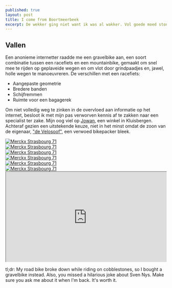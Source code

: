 ```yaml
---
published: true
layout: post
title: I come from Boortmeerbeek
excerpt: De wekker ging niet want ik was al wakker. Vol goede moed stond ik op om me klaar te maken voor het vertrek. Ik haalde de fietscomputer uit zijn lader om vast te stellen dat die op geen enkel commando meer reageerde. “Mooi begin,” mompelde ik voor mezelf uit. Dan maar even mijn fiets controleren. Die leek gelukkig volledig in orde. Of toch nog even de banden oppompen voor de zekerheid. Ventiel losdraaien, oppompen, ventiel vastdraaien, lucht horen ontsnappen. (Weet er trouwens iemand waarom rozijnen altijd boven komen te liggen in een zakje noten? Ik ben al vijf minuten rozijnen aan het eten en besef nu pas dat er ook hazelnoten in zitten.) Soit. Ik moest dus een nieuwe binnenband steken maar besloot eerst nog even naar de andere band te kijken. Ventiel losdraaien, ventiel de tuin in zien schieten, band horen afgaan. Dat wordt zonder reservebanden vertrekken. 
---
```


## Vallen

Een anonieme internetter raadde me een gravelbike aan, een soort combinatie tussen een racefiets en een mountainbike, gemaakt om 
snel mee te rijden op geplaveide wegen en om vlot door grindpaadjes en, jawel, holle wegen te manoeuvreren. De verschillen met 
een racefiets:

- Aangepaste geometrie 
- Bredere banden
- Schijfremmen
- Ruimte voor een bagagerek

Om niet volledig weg te zinken in de overvloed aan informatie op het internet, besloot ik met mijn pas verworven kennis af te 
zakken naar een specialist ter zake. Mijn oog viel op [Jowan](http://www.jowan.be/ "Jowan - supporting cyclists since 1979"), 
een winkel in Kluisbergen. Achteraf gezien een uitstekende keuze, niet in het minst omdat de zoon van de eigenaar, ["de 
Velosoof"](https://joeriwannijn.wordpress.com/ "Joeri Wannijn - Life is a cycle."), een verwoed bikepacker bleek.

<div class="row">
<article class="6u 12u$(xsmall) work-item">
<a href="{{ site.github.url }}/images/posts/MS1.jpg" class="image fit thumb"><img src="{{ site.github.url }}/images/posts/MS1_small.jpg" alt="Merckx Strasbourg 71" /></a>
</article>
<article class="6u$ 12u$(xsmall) work-item">
<a href="{{ site.github.url }}/images/posts/MS6.jpg" class="image fit thumb"><img src="{{ site.github.url }}/images/posts/MS6_small.jpg" alt="Merckx Strasbourg 71" /></a>
</article>
<article class="6u 12u$(xsmall) work-item">
<a href="{{ site.github.url }}/images/posts/MS2.jpg" class="image fit thumb"><img src="{{ site.github.url }}/images/posts/MS2_small.jpg" alt="Merckx Strasbourg 71" /></a>
</article>
<article class="6u$ 12u$(xsmall) work-item">
<a href="{{ site.github.url }}/images/posts/MS3.jpg" class="image fit thumb"><img src="{{ site.github.url }}/images/posts/MS3_small.jpg" alt="Merckx Strasbourg 71" /></a>
</article>
<article class="6u 12u$(xsmall) work-item">
<a href="{{ site.github.url }}/images/posts/MS4.jpg" class="image fit thumb"><img src="{{ site.github.url }}/images/posts/MS4_small.jpg" alt="Merckx Strasbourg 71" /></a>
</article>
<article class="6u$ 12u$(xsmall) work-item">
<a href="{{ site.github.url }}/images/posts/MS7.jpg" class="image fit thumb"><img src="{{ site.github.url }}/images/posts/MS7_small.jpg" alt="Merckx Strasbourg 71" /></a>
</article>
</div>

<style>.embed-container { position: relative; padding-bottom: 56.25%; height: 0; overflow: hidden; max-width: 100%; } .embed-container iframe, .embed-container object, .embed-container embed { position: absolute; top: 0; left: 0; width: 100%; height: 100%; }</style><div class='embed-container'><iframe src='https://www.google.com/maps/d/embed?mid=11AqZciJIBKG_o8ryk4LLnR8Zh5Y' width='640' height='480'></iframe></div>

tl;dr: My road bike broke down while riding on cobblestones, so I bought a gravelbike instead. Also, you missed a hilarious joke about Sven Nys. Make sure you ask me about it when I'm back. It's worth it.
